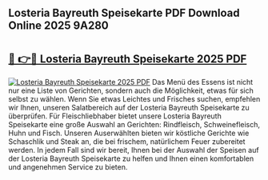 ## Losteria Bayreuth Speisekarte PDF Download Online 2025 9A280

# <h2><a href="http://gc7oh2.nevu.top/?p=Losteria+Bayreuth+Speisekarte">🔗 👉🔴 Losteria Bayreuth Speisekarte 2025 PDF</a></h2>

[![Losteria Bayreuth Speisekarte 2025 PDF](https://i.imgur.com/dBaPXMq.png)](http://gc7oh2.nevu.top/?p=Losteria+Bayreuth+Speisekarte)
Das Menü des Essens ist nicht nur eine Liste von Gerichten, sondern auch die Möglichkeit, etwas für sich selbst zu wählen. Wenn Sie etwas Leichtes und Frisches suchen, empfehlen wir Ihnen, unseren Salatbereich auf der Losteria Bayreuth Speisekarte zu überprüfen. Für Fleischliebhaber bietet unsere Losteria Bayreuth Speisekarte eine große Auswahl an Gerichten: Rindfleisch, Schweinefleisch, Huhn und Fisch. Unseren Auserwählten bieten wir köstliche Gerichte wie Schaschlik und Steak an, die bei frischem, natürlichem Feuer zubereitet werden. In jedem Fall sind wir bereit, Ihnen bei der Auswahl der Speisen auf der Losteria Bayreuth Speisekarte zu helfen und Ihnen einen komfortablen und angenehmen Service zu bieten.
